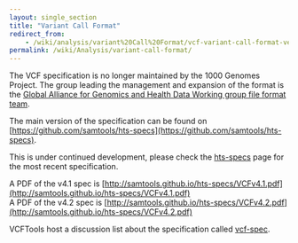 ```yaml
---
layout: single_section
title: "Variant Call Format"
redirect_from:
    - /wiki/analysis/variant%20Call%20Format/vcf-variant-call-format-version-41
permalink: /wiki/Analysis/variant-call-format/
---
```


The VCF specification is no longer maintained by the 1000 Genomes Project. The group leading the management and expansion of the format is the [Global Alliance for Genomics and Health Data Working group file format team](http://ga4gh.org/#/fileformats-team).

The main version of the specification can be found on [https://github.com/samtools/hts-specs](https://github.com/samtools/hts-specs).

This is under continued development, please check the [hts-specs](https://github.com/samtools/hts-specs) page for the most recent specification.

A PDF of the v4.1 spec is [http://samtools.github.io/hts-specs/VCFv4.1.pdf](http://samtools.github.io/hts-specs/VCFv4.1.pdf)  
A PDF of the v4.2 spec is [http://samtools.github.io/hts-specs/VCFv4.2.pdf](http://samtools.github.io/hts-specs/VCFv4.2.pdf)

VCFTools host a discussion list about the specification called [vcf-spec](http://sourceforge.net/p/vcftools/mailman/).
